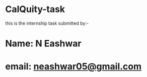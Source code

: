 # CalQuity-task
this is the internship task submitted by:- 
# Name: N Eashwar
# email: neashwar05@gmail.com
